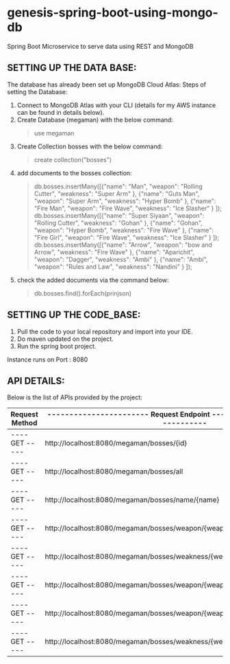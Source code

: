 # genesis-spring-boot-using-mongo-db
Spring Boot Microservice to serve data using REST and MongoDB

## SETTING UP THE DATA BASE:
The database has already been set up MongoDB Cloud Atlas:
Steps of setting the Database: 

1. Connect to MongoDB Atlas with your CLI (details for my AWS instance can be found in details below).
2. Create Database (megaman) with the below command: 
	> use megaman
3. Create Collection bosses with the below command:
	> create collection("bosses")
4. add documents to the bosses collection:
	> db.bosses.insertMany([{"name": "Man", "weapon": "Rolling Cutter", "weakness": "Super Arm" }, {"name": "Guts Man", "weapon": "Super Arm", "weakness": "Hyper Bomb" }, {"name": "Fire Man", "weapon": "Fire Wave", "weakness": "Ice Slasher" } ]);
	> db.bosses.insertMany([{"name": "Super Siyaan", "weapon": "Rolling Cutter", "weakness": "Gohan" }, {"name": "Gohan", "weapon": "Hyper Bomb", "weakness": "Fire Wave" }, {"name": "Fire Girl", "weapon": "Fire Wave", "weakness": "Ice Slasher" } ]);
	> db.bosses.insertMany([{"name": "Arrow", "weapon": "bow and Arrow", "weakness": "Fire Wave" }, {"name": "Aparichit", "weapon": "Dagger", "weakness": "Ambi" }, {"name": "Ambi", "weapon": "Rules and Law", "weakness": "Nandini" } ]);
5. check the added documents via the command below:
	> db.bosses.find().forEach(prinjson)
	
## SETTING UP THE CODE_BASE:
1. Pull the code to your local repository and import into your IDE.
2. Do maven updated on the project.
3. Run the spring boot project.

Instance runs on Port : 8080

## API DETAILS:
Below is the list of APIs provided by the project:

| Request Method | ----------------------- Request Endpoint ----------------------------------- |
| -------------- | ---------------------------------------------------------------------------- |
| ---- GET ----- | http://localhost:8080/megaman/bosses/{id}                                 	  |
| ---- GET ----- | http://localhost:8080/megaman/bosses/all                                  	  |
| ---- GET ----- | http://localhost:8080/megaman/bosses/name/{name}                          	  |
| ---- GET ----- | http://localhost:8080/megaman/bosses/weapon/{weapon}                      	  |
| ---- GET ----- | http://localhost:8080/megaman/bosses/weakness/{weakness}                  	  |
| ---- GET ----- | http://localhost:8080/megaman/bosses/weapon/{weapon}/and/weakness/{weakness} | 
| ---- GET ----- | http://localhost:8080/megaman/bosses/weapon/{weapon}/or/weakness/{weakness}  |
| ---- GET ----- | http://localhost:8080/megaman/bosses/weakness/{weakness}?order=desc          |
